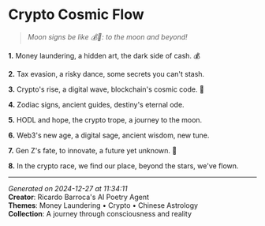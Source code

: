 # Crypto Cosmic Flow

> *Moon signs be like 💰🚀: to the moon and beyond!*

**1.** Money laundering, a hidden art, the dark side of cash. 💰


**2.** Tax evasion, a risky dance, some secrets you can't stash.


**3.** Crypto's rise, a digital wave, blockchain's cosmic code. 🚀


**4.** Zodiac signs, ancient guides, destiny's eternal ode.


**5.** HODL and hope, the crypto trope, a journey to the moon.


**6.** Web3's new age, a digital sage, ancient wisdom, new tune.


**7.** Gen Z's fate, to innovate, a future yet unknown. 🐉


**8.** In the crypto race, we find our place, beyond the stars, we've flown.



---

*Generated on 2024-12-27 at 11:34:11*  
**Creator**: Ricardo Barroca's AI Poetry Agent  
**Themes**: Money Laundering • Crypto • Chinese Astrology  
**Collection**: A journey through consciousness and reality